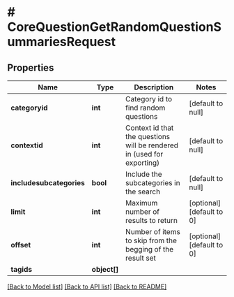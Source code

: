 # # CoreQuestionGetRandomQuestionSummariesRequest

## Properties

Name | Type | Description | Notes
------------ | ------------- | ------------- | -------------
**categoryid** | **int** | Category id to find random questions | [default to null]
**contextid** | **int** | Context id that the questions will be rendered in (used for exporting) | [default to null]
**includesubcategories** | **bool** | Include the subcategories in the search | [default to null]
**limit** | **int** | Maximum number of results to return | [optional] [default to 0]
**offset** | **int** | Number of items to skip from the begging of the result set | [optional] [default to 0]
**tagids** | **object[]** |  |

[[Back to Model list]](../../README.md#models) [[Back to API list]](../../README.md#endpoints) [[Back to README]](../../README.md)
